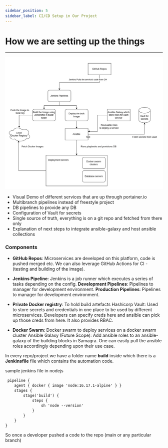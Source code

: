 ```yaml
---
sidebar_position: 5
sidebar_label: CI/CD Setup in Our Project
---
```

# How we are setting up the things
--- 
![CI CD FLOW](../../static/img/ci_cd_flow.png)
 
 * Visual Demo of different services that are up through portainer.io
 * Multibranch pipelines instead of freestyle project
 * DB pipelines to provide any DB
 * Configuration of Vault for secrets
 * Single source of truth, everything is on a git repo and fetched from there only
 * Explanation of next steps to integrate ansible-galaxy and host ansible collections

### Components
 * **GitHub Repos**: Microservices are developed on this platform, code is pushed merged etc. We can also leverage GitHub Actions for CI - (testing and building of the image).

* **Jenkins Pipeline**: Jenkins is a job runner which executes a series of tasks depending on the config.
        **Development Pipelines**: Pipelines to manager for development  environment.
        **Production Pipelines**: Pipelines to manager for development  environment.

* **Private Docker registry**: To hold build artefacts
Hashicorp Vault: Used to store secrets and credentials in one place to be used by different microservices. Developers can specify creds here and ansible can pick up those creds from here. It also provides RBAC.

* **Docker Swarm**: Docker swarm to deploy services on a docker swarm cluster
Ansible Galaxy (Future Scope): Add ansible roles to an ansible-galaxy of the building blocks in Samagra. One can easily pull the ansible roles accordingly depending upon their use case. 


In every repo/project we have a folder name **build** inside which there is a **Jenkinsfile** file which contains the automation code.

sample jenkins file in nodejs



```tsx 
 pipeline {
    agent { docker { image 'node:16.17.1-alpine' } }
    stages {
        stage('build') {
            steps {
                sh 'node --version'
            }
        }
    }
}
```
So once a developer pushed a code to the repo (main or any particular branch)